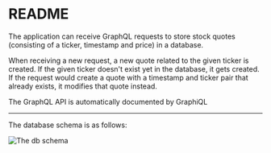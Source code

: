 # README

The application can receive GraphQL requests to store stock quotes (consisting of a ticker, timestamp and price) in a database.

When receiving a new request, a new quote related to the given ticker is created. If the given ticker doesn't exist yet in the database, it gets created. If the request would create a quote with a timestamp and ticker pair that already exists, it modifies that quote instead.

The GraphQL API is automatically documented by GraphiQL

---

The database schema is as follows:

![The db schema](https://github.com/Igno-C/RoRTask/blob/master/gram.png?raw=true)
